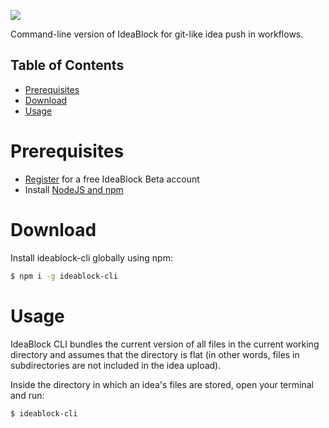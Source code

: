 ![](https://i.imgur.com/G07I9tF.png)

Command-line version of IdeaBlock for git-like idea push in workflows.

Table of Contents
-----------------
- [Prerequisites](#prerequisites)
- [Download](#download)
- [Usage](#usage)

# Prerequisites
- [Register](https://beta.ideablock.io) for a free IdeaBlock Beta account
- Install [NodeJS and npm](https://nodejs.org/en/download/)

# Download
Install ideablock-cli globally using npm:
```bash
$ npm i -g ideablock-cli
```

# Usage
IdeaBlock CLI bundles the current version of all files in the current working directory and assumes that the directory is flat (in other words, files in subdirectories are not included in the idea upload).

Inside the directory in which an idea's files are stored, open your terminal and run:
```bash
$ ideablock-cli
```
